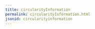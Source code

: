 ```yaml
---
title: circularityInformation
permalink: circularityInformation.html
jsonid: circularityinformation
---
```

